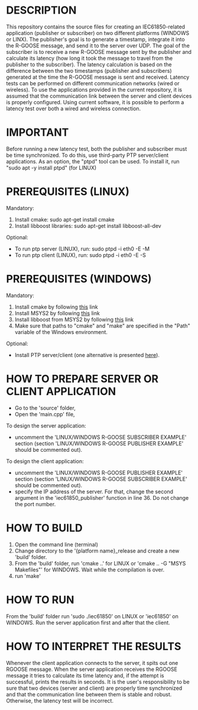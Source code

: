 # DESCRIPTION
This repository contains the source files for creating an IEC61850-related application (publisher or subscriber) on two different platforms (WINDOWS or LINX). The publisher's goal is to generate a timestamp, integrate it into the R-GOOSE message, and send it to the server over UDP. The goal of the subscriber is to receive a new R-GOOSE message sent by the publisher and calculate its latency (how long it took the message to travel from the publisher to the subscriber). The latency calculation is based on the difference between the two timestamps (publisher and subscribers) generated at the time the R-GOOSE message is sent and received. Latency tests can be performed on different communication networks (wired or wireless). To use the applications provided in the current repository, it is assumed that the communication link between the server and client devices is properly configured. Using current software, it is possible to perform a latency test over both a wired and wireless connection.  

# IMPORTANT
Before running a new latency test, both the publisher and subscriber must be time synchronized. To do this, use third-party PTP server/client applications. As an option, the "ptpd" tool can be used. To install it, run "sudo apt -y install ptpd" (for LINUX)

# PREREQUISITES (LINUX)
Mandatory:
1. Install cmake: sudo apt-get install cmake
2. Install libboost libraries: sudo apt-get install libboost-all-dev

Optional:
- To run ptp server (LINUX), run: sudo ptpd -i eth0 -E -M
- To run ptp client (LINUX), run: sudo ptpd -i eth0 -E -S

# PREREQUISITES (WINDOWS)
Mandatory:
1. Install cmake by following [this](https://cmake.org/download/) link
2. Install MSYS2 by following [this](https://www.msys2.org/) link
3. Install libboost from MSYS2 by following [this](https://packages.msys2.org/package/mingw-w64-x86_64-boost) link
4. Make sure that paths to "cmake" and "make" are specified in the "Path" variable of the Windows environment.

Optional:
- Install PTP server/client (one alternative is presented [here](https://timemachinescorp.com/wp-content/uploads/Windows10PTPClient.pdf)).

# HOW TO PREPARE SERVER OR CLIENT APPLICATION
- Go to the 'source' folder,
- Open the 'main.cpp' file,

To design the server application:
- uncomment the 'LINUX/WINDOWS R-GOOSE SUBSCRIBER EXAMPLE' section (section 'LINUX/WINDOWS R-GOOSE PUBLISHER EXAMPLE' should be commented out).

To design the client application:
- uncomment the 'LINUX/WINDOWS R-GOOSE PUBLISHER EXAMPLE' section (section 'LINUX/WINDOWS R-GOOSE SUBSCRIBER EXAMPLE' should be commented out).
- specify the IP address of the server. For that, change the second argument in the 'iec61850_publisher' function in line 36. Do not change the port number.

# HOW TO BUILD
1. Open the command line (terminal)
2. Change directory to the '{platform name}_release and create a new 'build' folder.
3. From the 'build' folder, run 'cmake ..' for LINUX or 'cmake .. -G "MSYS Makefiles"' for WINDOWS. Wait while the compilation is over.
4. run 'make'

# HOW TO RUN
From the 'build' folder run 'sudo ./iec61850' on LINUX or 'iec61850' on WINDOWS. Run the server application first and after that the client.

# HOW TO INTERPRET THE RESULTS
Whenever the client application connects to the server, it spits out one RGOOSE message. When the server application receives the RGOOSE message it tries to calculate its time latency and, if the attempt is successful, prints the results in seconds. It is the user's responsibility to be sure that two devices (server and client) are properly time synchronized and that the communication line between them is stable and robust. Otherwise, the latency test will be incorrect.
